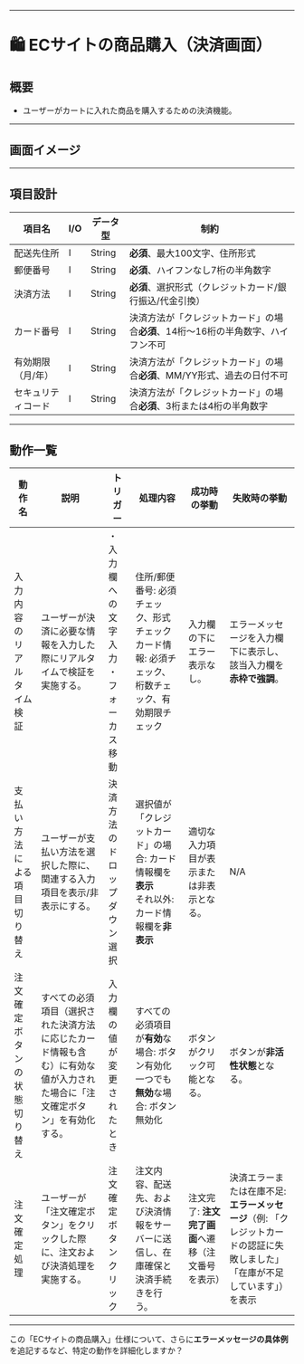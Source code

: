 -----

# 🛍️ ECサイトの商品購入（決済画面）

## 概要

  - ユーザーがカートに入れた商品を購入するための決済機能。

-----

## 画面イメージ

-----

## 項目設計

| 項目名 | I/O | データ型 | 制約 |
|---|---|---|---|
| 配送先住所 | I | String | **必須**、最大100文字、住所形式 |
| 郵便番号 | I | String | **必須**、ハイフンなし7桁の半角数字 |
| 決済方法 | I | String | **必須**、選択形式（クレジットカード/銀行振込/代金引換） |
| カード番号 | I | String | 決済方法が「クレジットカード」の場合**必須**、14桁〜16桁の半角数字、ハイフン不可 |
| 有効期限（月/年） | I | String | 決済方法が「クレジットカード」の場合**必須**、MM/YY形式、過去の日付不可 |
| セキュリティコード | I | String | 決済方法が「クレジットカード」の場合**必須**、3桁または4桁の半角数字 |

-----

## 動作一覧

| 動作名 | 説明 | トリガー | 処理内容 | 成功時の挙動 | 失敗時の挙動 |
|---|---|---|---|---|---|
| 入力内容のリアルタイム検証 | ユーザーが決済に必要な情報を入力した際にリアルタイムで検証を実施する。 | ・入力欄への文字入力<br>・フォーカス移動 | 住所/郵便番号: 必須チェック、形式チェック<br>カード情報: 必須チェック、桁数チェック、有効期限チェック | 入力欄の下にエラー表示なし。 | エラーメッセージを入力欄下に表示し、該当入力欄を**赤枠で強調**。 |
| 支払い方法による項目切り替え | ユーザーが支払い方法を選択した際に、関連する入力項目を表示/非表示にする。 | 決済方法のドロップダウン選択 | 選択値が「クレジットカード」の場合: カード情報欄を**表示**<br>それ以外: カード情報欄を**非表示** | 適切な入力項目が表示または非表示となる。 | N/A |
| 注文確定ボタンの状態切り替え | すべての必須項目（選択された決済方法に応じたカード情報も含む）に有効な値が入力された場合に「注文確定ボタン」を有効化する。 | 入力欄の値が変更されたとき | すべての必須項目が**有効**な場合: ボタン有効化<br>一つでも**無効**な場合: ボタン無効化 | ボタンがクリック可能となる。 | ボタンが**非活性状態**となる。 |
| 注文確定処理 | ユーザーが「注文確定ボタン」をクリックした際に、注文および決済処理を実施する。 | 注文確定ボタンクリック | 注文内容、配送先、および決済情報をサーバーに送信し、在庫確保と決済手続きを行う。 | 注文完了: **注文完了画面**へ遷移（注文番号を表示） | 決済エラーまたは在庫不足: **エラーメッセージ**（例: 「クレジットカードの認証に失敗しました」「在庫が不足しています」）を表示 |

-----

この「ECサイトの商品購入」仕様について、さらに**エラーメッセージの具体例**を追記するなど、特定の動作を詳細化しますか？
